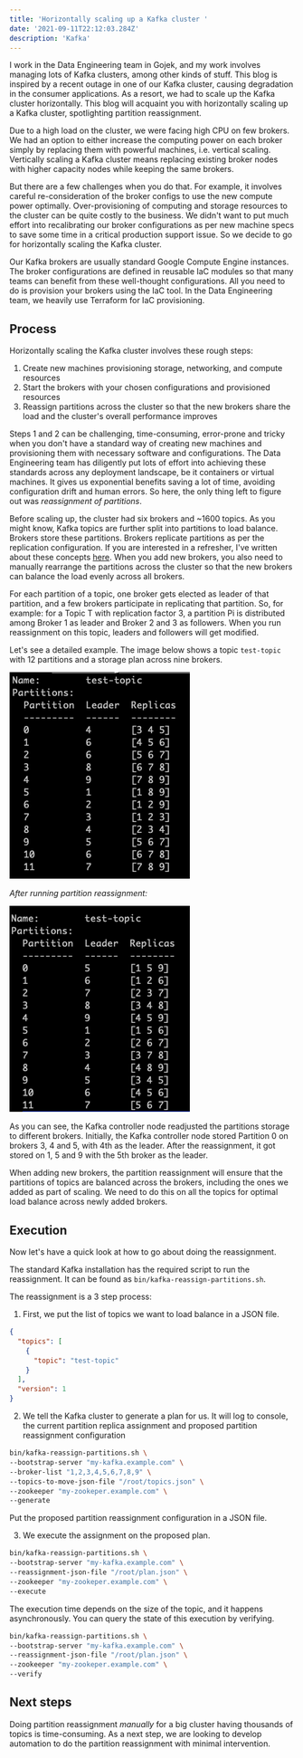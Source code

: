 ```yaml
---
title: 'Horizontally scaling up a Kafka cluster '
date: '2021-09-11T22:12:03.284Z'
description: 'Kafka'
---
```


I work in the Data Engineering team in Gojek, and my work involves managing lots of Kafka clusters, among other kinds of stuff. This blog is inspired by a recent outage in one of our Kafka cluster, causing degradation in the consumer applications. As a resort, we had to scale up the Kafka cluster horizontally. This blog will acquaint you with horizontally scaling up a Kafka cluster, spotlighting partition reassignment.

Due to a high load on the cluster, we were facing high CPU on few brokers. We had an option to either increase the computing power on each broker simply by replacing them with powerful machines, i.e. vertical scaling. Vertically scaling a Kafka cluster means replacing existing broker nodes with higher capacity nodes while keeping the same brokers.

But there are a few challenges when you do that. For example, it involves careful re-consideration of the broker configs to use the new compute power optimally. Over-provisioning of computing and storage resources to the cluster can be quite costly to the business. We didn't want to put much effort into recalibrating our broker configurations as per new machine specs to save some time in a critical production support issue. So we decide to go for horizontally scaling the Kafka cluster.

Our Kafka brokers are usually standard Google Compute Engine instances. The broker configurations are defined in reusable IaC modules so that many teams can benefit from these well-thought configurations. All you need to do is provision your brokers using the IaC tool. In the Data Engineering team, we heavily use Terraform for IaC provisioning.

## Process

Horizontally scaling the Kafka cluster involves these rough steps:

1. Create new machines provisioning storage, networking, and compute resources
2. Start the brokers with your chosen configurations and provisioned resources
3. Reassign partitions across the cluster so that the new brokers share the load and the cluster's overall performance improves

Steps 1 and 2 can be challenging, time-consuming, error-prone and tricky when you don't have a standard way of creating new machines and provisioning them with necessary software and configurations. The Data Engineering team has diligently put lots of effort into achieving these standards across any deployment landscape, be it containers or virtual machines. It gives us exponential benefits saving a lot of time, avoiding configuration drift and human errors. So here, the only thing left to figure out was _reassignment of partitions_.

Before scaling up, the cluster had six brokers and ~1600 topics. As you might know, Kafka topics are further split into partitions to load balance. Brokers store these partitions. Brokers replicate partitions as per the replication configuration. If you are interested in a refresher, I've written about these concepts [here](https://abhisheksah.xyz/what-makes-kafka-awesome/). When you add new brokers, you also need to manually rearrange the partitions across the cluster so that the new brokers can balance the load evenly across all brokers.

For each partition of a topic, one broker gets elected as leader of that partition, and a few brokers participate in replicating that partition. So, for example: for a Topic T with replication factor 3, a partition Pi is distributed among Broker 1 as leader and Broker 2 and 3 as followers. When you run reassignment on this topic, leaders and followers will get modified.

Let's see a detailed example. The image below shows a topic `test-topic` with 12 partitions and a storage plan across nine brokers.

![Before Reassignment](./before_reassignment.png)

_After running partition reassignment:_

![After Reassignment](./after_reassignment.png)

As you can see, the Kafka controller node readjusted the partitions storage to different brokers. Initially, the Kafka controller node stored Partition 0 on brokers 3, 4 and 5, with 4th as the leader. After the reassignment, it got stored on 1, 5 and 9 with the 5th broker as the leader.

When adding new brokers, the partition reassignment will ensure that the partitions of topics are balanced across the brokers, including the ones we added as part of scaling. We need to do this on all the topics for optimal load balance across newly added brokers.

## Execution

Now let's have a quick look at how to go about doing the reassignment.

The standard Kafka installation has the required script to run the reassignment. It can be found as `bin/kafka-reassign-partitions.sh`.

The reassignment is a 3 step process:

1. First, we put the list of topics we want to load balance in a JSON file.

```json
{
  "topics": [
    {
      "topic": "test-topic"
    }
  ],
  "version": 1
}
```

2. We tell the Kafka cluster to generate a plan for us. It will log to console, the current partition replica assignment and proposed partition reassignment configuration

```sh
bin/kafka-reassign-partitions.sh \
--bootstrap-server "my-kafka.example.com" \
--broker-list "1,2,3,4,5,6,7,8,9" \
--topics-to-move-json-file "/root/topics.json" \
--zookeeper "my-zookeper.example.com" \
--generate
```

Put the proposed partition reassignment configuration in a JSON file.

3. We execute the assignment on the proposed plan.

```sh
bin/kafka-reassign-partitions.sh \
--bootstrap-server "my-kafka.example.com" \
--reassignment-json-file "/root/plan.json" \
--zookeeper "my-zookeper.example.com" \
--execute
```

The execution time depends on the size of the topic, and it happens asynchronously. You can query the state of this execution by verifying.

```sh
bin/kafka-reassign-partitions.sh \
--bootstrap-server "my-kafka.example.com" \
--reassignment-json-file "/root/plan.json" \
--zookeeper "my-zookeper.example.com" \
--verify
```

## Next steps

Doing partition reassignment _manually_ for a big cluster having thousands of topics is time-consuming. As a next step, we are looking to develop automation to do the partition reassignment with minimal intervention.
